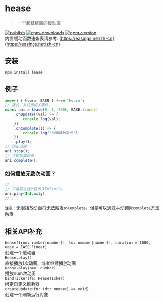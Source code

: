 # hease

> 一个超级精简的缓动库  

[![publish](https://github.com/hxg2050/hease/actions/workflows/publish.yml/badge.svg)](https://github.com/hxg2050/hease/actions/workflows/publish.yml)
[![npm-downloads](https://img.shields.io/npm/dm/hease.svg)](https://www.npmjs.com/package/hease)
[![npm-version](https://img.shields.io/npm/v/hease.svg)](https://www.npmjs.com/package/hease)  
内置缓动函数速查表请参考: [https://easings.net/zh-cn](https://easings.net/zh-cn)

## 安装
```sh
npm install hease
```
## 例子
```ts
import { hease, EASE } from 'hease';
// 播放，并注册相关事件
const ani = hease(0, 1, 2000, EASE.linear)
    .onUpdate((val) => {
        console.log(val);
    })
    .onComplate(() => {
        console.log('动画播放完成');
    })
    .play();
// 停止动画
ani.stop();
// 立即完成动画
ani.complete();
```
### 如何播放无数次动画？
```ts
// ...
// 只需要在播放数传入Infinity
ani.play(Infinity)
// ...
```
`注意：`无限播放动画将无法触发`onComplete`，但是可以通过手动调用`complete`方法触发

## 相关API补充
``hease(from: number|number[], to: number|number[], duration = 1000, ease = EASE.linear)``  
创建一个缓动器  
``Hease.play()``  
直接播放1次动画，或者继续播放动画  
``Hease.play(num: number)``  
播放num次动画  
``bindTicker(fn: HeaseTicker)``  
绑定自定义刷新器  
``createUpdate(fn: (dt: number) => void)``  
创建一个刷新运行对象